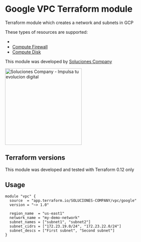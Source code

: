 # Google VPC Terraform module

Terraform module which creates a network and subnets in GCP

These types of resources are supported:

* [](https://www.terraform.io/docs/providers/google/r/compute_instance.html)
* [Compute Firewall](https://www.terraform.io/docs/providers/google/r/compute_firewall.html)
* [Compute Disk](https://www.terraform.io/docs/providers/google/r/compute_disk.html)

This module was developed by [Soluciones Company](https://www.solucionescompany.com)

<a href="https://www.solucionescompany.com/" target="_blank"><img src="https://www.solucionescompany.com/wp-content/uploads/2018/08/logo-so.jpg" alt="Soluciones Company - Impulsa tu evolucion digital" width="250" /></a>

## Terraform versions

This module was developed and tested with Terraform 0.12 only

## Usage

```hcl
module "vpc" {
  source  = "app.terraform.io/SOLUCIONES-COMPANY/vpc/google"
  version = "~> 1.0"

  region_name  = "us-east1"
  network_name = "my-demo-network"
  subnet_names = ["subnet1", "subnet2"]
  subnet_cidrs = ["172.23.19.0/24", "172.23.22.0/24"]
  subnet_descs = ["First subnet", "Second subnet"]
}
```
